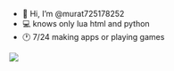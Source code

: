 - 👋 Hi, I’m @murat725178252
- 💻 knows only lua html and python
- 🕐 7/24 making apps or playing games

<img src="https://github-readme-stats.vercel.app/api/top-langs/?username=murat725178252&langs_count=5&title_color=0891b2&text_color=ffffff&icon_color=0891b2&bg_color=1c1917&hide_border=true&locale=en&"> </img>
